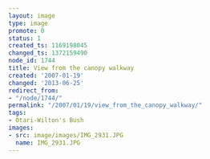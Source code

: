 ```yaml
---
layout: image
type: image
promote: 0
status: 1
created_ts: 1169198045
changed_ts: 1372159490
node_id: 1744
title: View from the canopy walkway
created: '2007-01-19'
changed: '2013-06-25'
redirect_from:
- "/node/1744/"
permalink: "/2007/01/19/view_from_the_canopy_walkway/"
tags:
- Otari-Wilton's Bush
images:
- src: image/images/IMG_2931.JPG
  name: IMG_2931.JPG
---
```


